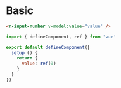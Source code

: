 # Basic

```html
<n-input-number v-model:value="value" />
```

```js
import { defineComponent, ref } from 'vue'

export default defineComponent({
  setup () {
    return {
      value: ref(0)
    }
  }
})
```
